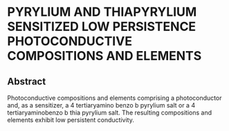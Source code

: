 # PYRYLIUM AND THIAPYRYLIUM SENSITIZED LOW PERSISTENCE PHOTOCONDUCTIVE COMPOSITIONS AND ELEMENTS

## Abstract
Photoconductive compositions and elements comprising a photoconductor and, as a sensitizer, a 4 tertiaryamino benzo b pyrylium salt or a 4 tertiaryaminobenzo b thia pyrylium salt. The resulting compositions and elements exhibit low persistent conductivity.